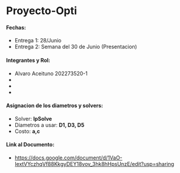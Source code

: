 # Proyecto-Opti

#### Fechas:
- Entrega 1: 28/Junio
- Entrega 2: Semana del 30 de Junio (Presentacion)

#### Integrantes y Rol:
- Alvaro Aceituno 202273520-1
-
-
-

#### Asignacion de los diametros y solvers:
- Solver: **lpSolve**
- Diametros a usar: **D1, D3, D5** 
- Costo: **a,c**

#### Link al Documento:
- https://docs.google.com/document/d/1VaO-IextVYczhqVf88KkgyDEY18vov_3hk8hHpsUnzE/edit?usp=sharing


